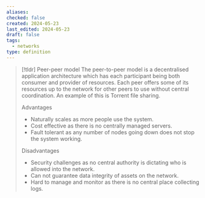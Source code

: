 ```yaml
---
aliases: 
checked: false
created: 2024-05-23
last_edited: 2024-05-23
draft: false
tags:
  - networks
type: definition
---
```

>[!tldr] Peer-peer model
>The peer-to-peer model is a decentralised application architecture which has each participant being both consumer and provider of resources. Each peer offers some of its resources up to the network for other peers to use without central coordination. An example of this is Torrent file sharing.
>
>Advantages
>- Naturally scales as more people use the system.
>- Cost effective as there is no centrally managed servers.
>- Fault tolerant as any number of nodes going down does not stop the system working.
>
>Disadvantages
>- Security challenges as no central authority is dictating who is allowed into the network.
>- Can not guarantee data integrity of assets on the network. 
>- Hard to manage and monitor as there is no central place collecting logs.